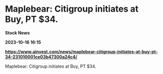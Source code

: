 # Maplebear: Citigroup initiates at Buy, PT $34.
**Stock News**

**2023-10-16 16:15**

**https://www.ainvest.com/news/maplebear-citigroup-initiates-at-buy-pt-34-231010001ce03b47300a24c4/**

Maplebear: Citigroup initiates at Buy, PT $34.